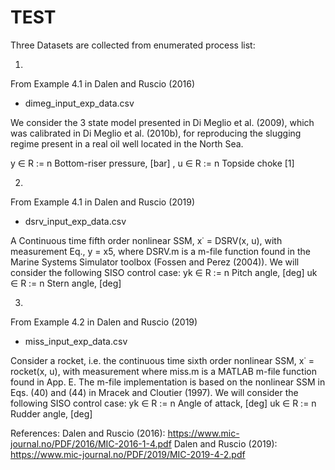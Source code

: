 # TEST

Three Datasets are collected from enumerated process list:

1)
From Example 4.1 in Dalen and Ruscio (2016)
* dimeg_input_exp_data.csv 

We consider the 3 state model presented in Di Meglio
et al. (2009), which was calibrated in Di Meglio et al.
(2010b), for reproducing the slugging regime present in
a real oil well located in the North Sea. 

y ∈ R := n
Bottom-riser pressure, [bar] ,
u ∈ R := n
Topside choke  [1]

2)
From Example 4.1 in Dalen and Ruscio (2019)
* dsrv_input_exp_data.csv

A Continuous
time fifth order nonlinear SSM, x˙ = DSRV(x, u),
with measurement Eq., y = x5, where DSRV.m is a
m-file function found in the Marine Systems Simulator
toolbox (Fossen and Perez (2004)). We will consider
the following SISO control case:
yk ∈ R := n
Pitch angle, [deg]
uk ∈ R := n
Stern angle, [deg]

3)
From Example 4.2 in Dalen and Ruscio (2019)
* miss_input_exp_data.csv

Consider a rocket, i.e. the continuous time sixth order
nonlinear SSM, x˙ = rocket(x, u), with measurement
where miss.m is a MATLAB m-file
function found in App. E. The m-file implementation
is based on the nonlinear SSM in Eqs. (40) and (44)
in Mracek and Cloutier (1997).
We will consider the following SISO control case:
yk ∈ R := n
Angle of attack, [deg]
uk ∈ R := n
Rudder angle, [deg]

References:
Dalen and Ruscio (2016):  https://www.mic-journal.no/PDF/2016/MIC-2016-1-4.pdf
Dalen and Ruscio (2019):  https://www.mic-journal.no/PDF/2019/MIC-2019-4-2.pdf
